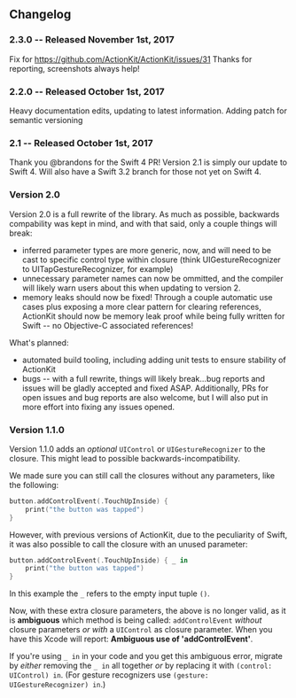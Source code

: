 ## Changelog

### 2.3.0 -- Released November 1st, 2017

Fix for https://github.com/ActionKit/ActionKit/issues/31
Thanks for reporting, screenshots always help!

### 2.2.0 -- Released October 1st, 2017

Heavy documentation edits, updating to latest information. 
Adding patch for semantic versioning

### 2.1 -- Released October 1st, 2017

Thank you @brandons for the Swift 4 PR! 
Version 2.1 is simply our update to Swift 4.
Will also have a Swift 3.2 branch for those not yet on Swift 4.

### Version 2.0

Version 2.0 is a full rewrite of the library. As much as possible, backwards compability was kept in mind, and with that said, only a couple things will break:
- inferred parameter types are more generic, now, and will need to be cast to specific control type within closure (think UIGestureRecognizer to UITapGestureRecognizer, for example)
- unnecessary parameter names can now be ommitted, and the compiler will likely warn users about this when updating to version 2.
- memory leaks should now be fixed! Through a couple automatic use cases plus exposing a more clear pattern for clearing references, ActionKit should now be memory leak proof while being fully written for Swift -- no Objective-C associated references!

What's planned:
- automated build tooling, including adding unit tests to ensure stability of ActionKit
- bugs -- with a full rewrite, things will likely break...bug reports and issues will be gladly accepted and fixed ASAP. Additionally, PRs for open issues and bug reports are also welcome, but I will also put in more effort into fixing any issues opened.

### Version 1.1.0

Version 1.1.0 adds an *optional* `UIControl` or `UIGestureRecognizer` to the closure. This might lead to possible backwards-incompatibility.

We made sure you can still call the closures without any parameters, like the following:

```swift
button.addControlEvent(.TouchUpInside) {
    print("the button was tapped")
}
```

However, with previous versions of ActionKit, due to the peculiarity of Swift, it was also possible to call the closure with an unused parameter:

```swift
button.addControlEvent(.TouchUpInside) { _ in
    print("the button was tapped")
}
```

In this example the `_` refers to the empty input tuple `()`.  

Now, with these extra closure parameters, the above is no longer valid, as it is **ambiguous** which method is being called: `addControlEvent` *without* closure parameters *or with* a `UIControl` as closure parameter. When you have this Xcode will report: **Ambiguous use of 'addControlEvent'**.

If you're using `_ in` in your code and you get this ambiguous error, migrate by *either* removing the `_ in` all together *or* by replacing it with `(control: UIControl) in`. (For gesture recognizers use `(gesture: UIGestureRecognizer) in`.)


